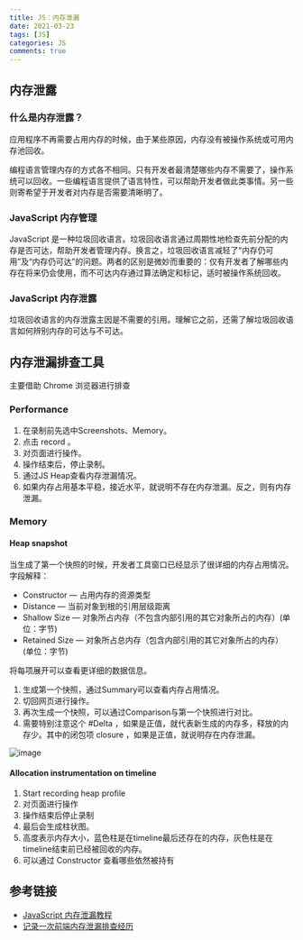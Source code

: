 ```yaml
---
title: JS：内存泄漏
date: 2021-03-23
tags: [JS]
categories: JS
comments: true
---
```


## 内存泄露
### 什么是内存泄露？

应用程序不再需要占用内存的时候，由于某些原因，内存没有被操作系统或可用内存池回收。

编程语言管理内存的方式各不相同。只有开发者最清楚哪些内存不需要了，操作系统可以回收。一些编程语言提供了语言特性，可以帮助开发者做此类事情。另一些则寄希望于开发者对内存是否需要清晰明了。

### JavaScript 内存管理

JavaScript 是一种垃圾回收语言。垃圾回收语言通过周期性地检查先前分配的内存是否可达，帮助开发者管理内存。换言之，垃圾回收语言减轻了“内存仍可用”及“内存仍可达”的问题。两者的区别是微妙而重要的：仅有开发者了解哪些内存在将来仍会使用，而不可达内存通过算法确定和标记，适时被操作系统回收。

### JavaScript 内存泄露

垃圾回收语言的内存泄露主因是不需要的引用。理解它之前，还需了解垃圾回收语言如何辨别内存的可达与不可达。

## 内存泄漏排查工具
主要借助 Chrome 浏览器进行排查
### Performance
1. 在录制前先选中Screenshots、Memory。
2. 点击 record 。
3. 对页面进行操作。
4. 操作结束后，停止录制。
5. 通过JS Heap查看内存泄漏情况。
6. 如果内存占用基本平稳，接近水平，就说明不存在内存泄漏。反之，则有内存泄漏。

### Memory
#### Heap snapshot
当生成了第一个快照的时候，开发者工具窗口已经显示了很详细的内存占用情况。
字段解释：

- Constructor — 占用内存的资源类型
- Distance — 当前对象到根的引用层级距离
- Shallow Size — 对象所占内存（不包含内部引用的其它对象所占的内存）(单位：字节)
- Retained Size — 对象所占总内存（包含内部引用的其它对象所占的内存）(单位：字节)

将每项展开可以查看更详细的数据信息。

1. 生成第一个快照，通过Summary可以查看内存占用情况。
2. 切回网页进行操作。
3. 再次生成一个快照，可以通过Comparison与第一个快照进行对比。
4. 需要特别注意这个 #Delta ，如果是正值，就代表新生成的内存多，释放的内存少。其中的闭包项 closure ，如果是正值，就说明存在内存泄漏。

![image](https://user-gold-cdn.xitu.io/2019/12/13/16efe4e0a8a95906?imageView2/0/w/1280/h/960/format/webp/ignore-error/1)

#### Allocation instrumentation on timeline
1. Start recording heap profile
2. 对页面进行操作
3. 操作结束后停止录制
4. 最后会生成柱状图。
5. 高度表示内存大小，蓝色柱是在timeline最后还存在的内存，灰色柱是在timeline结束前已经被回收的内存。
6. 可以通过 Constructor 查看哪些依然被持有


## 参考链接
- [JavaScript 内存泄漏教程](http://www.ruanyifeng.com/blog/2017/04/memory-leak.html)
- [记录一次前端内存泄漏排查经历](https://juejin.cn/post/6844904019983335438)